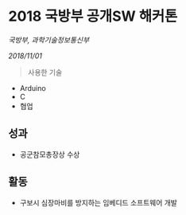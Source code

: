 # 2018 국방부 공개SW 해커톤

*국방부, 과학기술정보통신부*

*2018/11/01*

> 사용한 기술
- Arduino
- C
- 협업


## 성과

- 공군참모총장상 수상

## 활동

- 구보시 심장마비를 방지하는 임베디드 소프트웨어 개발